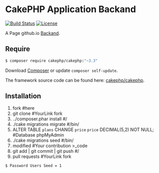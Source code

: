 # CakePHP Application Backand

[![Build Status](https://img.shields.io/travis/cakephp/app/master.svg?style=flat-square)](http://www/backand.com.br/)
[![License](https://img.shields.io/packagist/l/cakephp/app.svg?style=flat-square)]()

A Page github.io [Backand](https://lucianocantarelli.github.io/Backand-Panel-for-Hosting/?src=https://github.com/LucianoCantarelli/Backand-Panel-for-Hosting).


## Require


``` bash
$ composer require cakephp/cakephp:"~3.3"
```
Download [Composer](http://getcomposer.org/?src=https://lucianocantarelli.github.io/Backand-Panel-for-Hosting/) or update `composer self-update`.

The framework source code can be found here: [cakephp/cakephp](https://github.com/cakephp/cakephp?src=https://lucianocantarelli.github.io/Backand-Panel-for-Hosting/).


## Installation 


1. fork #here
2. git clone #YourLink fork
3. ../composer.phar install #/
4. ./cake migrations migrate #/bin/
5. ALTER TABLE `plans` CHANGE `price` `price` DECIMAL(5,2) NOT NULL; #Database phpMyAdmin
6. ./cake migrations seed #/bin/
7. modified #Your contribution >_code
8. git add | git commit | git push #/
9. pull requests #YourLink fork


``` bash
$ Password Users Seed = 1
```


## 
